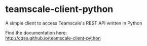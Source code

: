 # teamscale-client-python
A simple client to access Teamscale's REST API written in Python

Find the documentation here:  
http://cqse.github.io/teamscale-client-python
